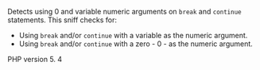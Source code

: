 Detects using 0 and variable numeric arguments on `break` and `continue` statements.
This sniff checks for:
- Using `break` and/or `continue` with a variable as the numeric argument. 
- Using `break` and/or `continue` with a zero - 0 - as the numeric argument. 

PHP version 5. 4